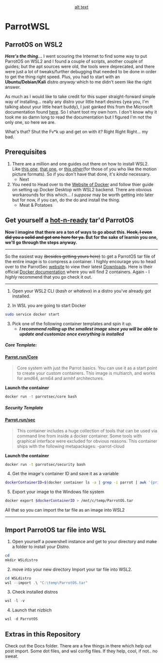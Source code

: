    <div style="text-align: center;">
   
   [alt text](https://softwarereviews.s3.amazonaws.com/production/logos/offerings/6116/original/ParrotSecurity_logo.png?1582749483)

   </div>

ParrotWSL
===========
ParrotOS on WSL2
-------------------

**_Here's the thing..._** I went scouring the Internet to find some way to put ParrotOS on WSL2 and I found a couple of scripts, another couple of guides; but the apt sources were old, the tools were deprecated, and there were just a lot of tweaks/further debugging that needed to be done in order to get the thing right speed. Plus, you had to start with an **Ubuntu/Debian/Kali** distro _anyway_ which to me didn't seem like the right answer. 

As much as I would like to take credit for this super straight-forward simple way of installing... really any distro your little heart desires {yea you, I'm talking about your little heart buddy}, I just ganked this from the Microsoft documentation found [here](https://learn.microsoft.com/en-us/windows/wsl/use-custom-distro). So I shant toot my own horn. I don't know why it took me so damn long to read the documentation but I figured I'm not the only one, so here we are.

What's that? Shut the Fv\*k up and get on with it? Right Right Right... my bad.

Prerequisites 
-------------

1. There are a million and one guides out there on how to install WSL2.  Like [this one](https://learn.microsoft.com/en-us/windows/wsl/install), [that one](https://www.ceos3c.com/wsl-2/install-wsl2-with-windows-terminal/#:~:text=Install%20WSL2%20on%20Windows%20-%20The%20Easiest%20Way,3%20Step%203%20-%20Initial%20Ubuntu%20Setup%20), or [this other](https://youtu.be/VMZH9Pj2dXw)\(for those of you who like the motion picture formats\). So if you don't have that done, it's *kinda* necessary.
   - Next
2. You need to Head over to the [Website of Docker](https://docs.docker.com/desktop/install/windows-install/) and follow thier guide on setting up Docker Desktop with WSL2 backend. There are obvious workarounds for this which... *I suppose* may be worth getting into later but for now, if you can, do the do and install the thing.
   - Meat & Potatoes

 Get yourself a [hot-n-ready](https://littlecaesars.com/) tar'd ParrotOS
 -----------
**Now I imagine that there are a ton of ways to go about this.  ~~Heck, I even did you a solid and got one here for ya.~~  But for the sake of learnin you one, we'll go through the steps anyway.**

___

So the easiest way ~~\(besides getting yours here\)~~ to get a ParrotOS tar file of the entire image is to compress a container. I  highly encourage you to head over to the ParrotSec [website](https://parrotsec.org) to view their latest [Downloads](https://parrotsec.org/download/). Here is their official [Docker documentation](https://parrotsec.org/docs/cloud/parrot-on-docker/) where you will find 2 containers.  Again - I *highly* recommend that you go check it out.  
___
1. Open your WSL2 CLI (*bash or whatevs*) in a distro you've already got installed.

2. In WSL you are going to start Docker
```bash
sudo service docker start
```
3. Pick one of the following container templates and spin it up.
   + **_I recommend rolling up the smallest image since you will be able to update and customize once everything is installed_**

##### Core Template:
#### [Parrot.run/Core](https://parrotsec.org/docs/cloud/parrot-on-docker/#parrotruncore)
  >Core system with just the Parrot basics. You can use it as a start point to create your custom containers.
  >This image is multiarch, and works for amd64, arm64 and armhf architectures.

  **__Launch the container__**
  ```bash
  docker run -t parrotsec/core bash
  ```
##### Security Template
#### [Parrot.run/sec](https://parrotsec.org/docs/cloud/parrot-on-docker/#parrotrunsecurity)
  >This container includes a huge collection of tools that can be used via command line from inside a docker container.
  >Some tools with graphical interface were excluded for obvious reasons.
  >This container ships with the following metapackages:
  > -parrot-cloud

  **__Launch the container__**
  ```bash
  docker run -t parrotsec/security bash
  ```
  
  4. Get the image's container ID and save it as a variable 
  ```bash
  dockerContainerID=$(docker container ls -a | grep -i parrot | awk '{print $1}')
  ```
  5. Export your image to the Windows file system
  ```bash
  docker export $dockerContainerID > /mnt/c/temp/ParrotOS.tar
  ```
  All that so you can import the tar file as an image into WSL2
 ___
 
 Import ParrotOS tar file into WSL
 ---
 
  1. Open yourself a powershell instance and get to your <User> directory and make a folder to install your Distro.
  ```powershell
  cd
  mkdir WSLdistro
  ```
  
  2. move into your new directory Import your tar file into WSL2.
  ```powershell
  cd WSLdistro
  wsl --import .\ "C:\temp\ParrotOS.tar"
  ```
  3. Check installed distros
  ```powershell
  wsl -l -v
  ```
  4. Launch that nizbich
  ```powershell
  wsl -d ParrotOS
  ```
  
Extras in this Repository
---
Check out the Docs folder.  There are a few things in there which help out post import.
Some dot files, and wsl config files.  If they help, cool, if not.. no sweat.
